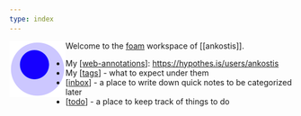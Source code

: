 ```yaml
---
type: index
---
```


<img src="attachments/foam-icon.png" width=100 align="left">

Welcome to the [foam](https://foambubble.github.io/foam/) workspace of [[ankostis]].

- My [[web-annotations]]: https://hypothes.is/users/ankostis
- My [[tags]] - what to expect under them
- [[inbox]] - a place to write down quick notes to be categorized later
- [[todo]] - a place to keep track of things to do

[//begin]: # "Autogenerated link references for markdown compatibility"
[web-annotations]: web-annotations.md "Web Annotations"
[tags]: tags.md "Tags"
[inbox]: inbox.md "Inbox"
[todo]: todo.md "Todo"
[//end]: # "Autogenerated link references"
